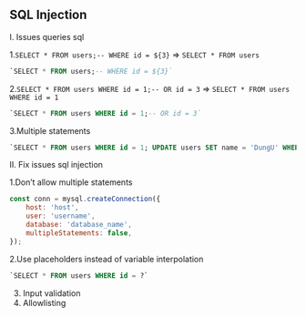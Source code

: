 ## SQL Injection

I. Issues queries sql

1.`SELECT * FROM users;-- WHERE id = ${3}` => `SELECT * FROM users`

```sql
`SELECT * FROM users;-- WHERE id = ${3}`
```

2.`SELECT * FROM users WHERE id = 1;-- OR id = 3` => `SELECT * FROM users WHERE id = 1`

```sql
`SELECT * FROM users WHERE id = 1;-- OR id = 3`
```

3.Multiple statements

```sql
`SELECT * FROM users WHERE id = 1; UPDATE users SET name = 'DungU' WHERE id = 1`
```

II. Fix issues sql injection

1.Don’t allow multiple statements

```js
const conn = mysql.createConnection({
    host: 'host',
    user: 'username',
    database: 'database_name',
    multipleStatements: false,
});
```

2.Use placeholders instead of variable interpolation

```sql
`SELECT * FROM users WHERE id = ?`
```

3. Input validation
4. Allowlisting

